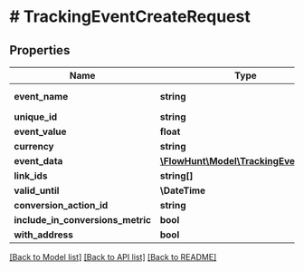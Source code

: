 # # TrackingEventCreateRequest

## Properties

Name | Type | Description | Notes
------------ | ------------- | ------------- | -------------
**event_name** | **string** | The name of the event |
**unique_id** | **string** |  | [optional]
**event_value** | **float** |  | [optional]
**currency** | **string** |  | [optional]
**event_data** | [**\FlowHunt\Model\TrackingEventData[]**](TrackingEventData.md) |  | [optional]
**link_ids** | **string[]** |  | [optional]
**valid_until** | **\DateTime** |  | [optional]
**conversion_action_id** | **string** |  | [optional]
**include_in_conversions_metric** | **bool** |  | [optional]
**with_address** | **bool** |  | [optional]

[[Back to Model list]](../../README.md#models) [[Back to API list]](../../README.md#endpoints) [[Back to README]](../../README.md)
